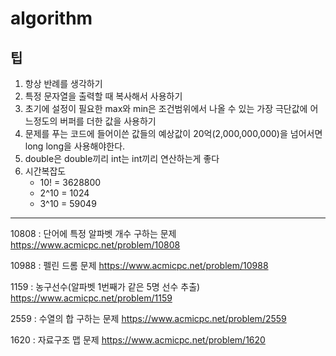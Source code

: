 # algorithm
## 팁
1. 항상 반례를 생각하기
2. 특정 문자열을 출력할 때 복사해서 사용하기
3. 초기에 설정이 필요한 max와 min은 조건범위에서 나올 수 있는 가장 극단값에 어느정도의 버퍼를 더한 값을 사용하기
4. 문제를 푸는 코드에 들어이쓴 값들의 예상값이 20억(2,000,000,000)을 넘어서면 long long을 사용해야한다.
5. double은 double끼리 int는 int끼리 연산하는게 좋다
6. 시간복잡도
    * 10! = 3628800
    * 2^10 = 1024
    * 3^10 = 59049

---
10808 : 단어에 특정 알파벳 개수 구하는 문제
<https://www.acmicpc.net/problem/10808>

10988 : 펠린 드롬 문제
<https://www.acmicpc.net/problem/10988>

1159 : 농구선수(알파벳 1번째가 같은 5명 선수 추출)
<https://www.acmicpc.net/problem/1159>

2559 : 수열의 합 구하는 문제
<https://www.acmicpc.net/problem/2559>

1620 : 자료구조 맵 문제
<https://www.acmicpc.net/problem/1620>